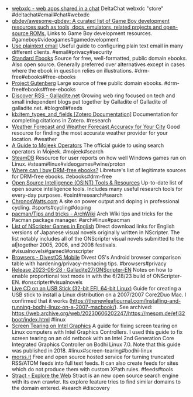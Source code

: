 - [webxdc - web apps shared in a chat](https://webxdc.org/) DeltaChat webxdc "store" #deltachat#email#chat#webxdc
- [gbdev/awesome-gbdev: A curated list of Game Boy development resources such as tools, docs, emulators, related projects and open-source ROMs.](https://github.com/gbdev/awesome-gbdev) Links to Game Boy development resources. #gameboy#videogames#gamedevelopment
- [Use plaintext email](https://useplaintext.email/) Useful guide to configuring plain text email in many different clients. #email#privacy#security
- [Standard Ebooks](https://standardebooks.org/) Source for free, well-formatted, public domain ebooks. Also open source. Generally preferred over alternatives except in cases where the ebook in question relies on illustrations. #drm-free#ebooks#free-ebooks
- [Project Gutenberg](https://www.gutenberg.org/) Large source of free public domain ebooks. #drm-free#ebooks#free-ebooks
- [Discover RSS - Galladite.net](https://galladite.net/~galladite/discoverrss/) Growing web ring focused on tech and small independent blogs put together by Galladite of Galladite of galladite.net. #blogroll#feeds
- [kb:item_types_and_fields [Zotero Documentation]](https://www.zotero.org/support/kb/item_types_and_fields) Documentation for completing citations in Zotero. #research
- [Weather Forecast and Weather Forecast Accuracy for Your City](https://forecastadvisor.com/) Good resource for finding the most accurate weather provider for your location. #weather
- [A Guide to Mojeek Operators](https://blog.mojeek.com/2023/08/mojeek-operators-a-guide.html) The official guide to using search operators in Mojeek. #mojeek#search
- [SteamDB](https://steamdb.info/) Resource for user reports on how well Windows games run on Linux. #steam#linux#videogames#wine/proton
- [Where can I buy DRM-free ebooks?](https://libreture.com/bookshops/) Libreture's list of legitimate sources for DRM-free ebooks. #ebooks#drm-free
- [Open Source Intelligence (OSINT) Tools & Resources](https://osint.link/) Up-to-date list of open source intelligence tools. Includes many useful research tools for every-day purposes. #osint#research#search
- [ChronosWatts.com](https://www.chronoswatts.com/en) A site on power output and doping in professional cycling. #sports#cycling#doping
- [pacman/Tips and tricks - ArchWiki](https://wiki.archlinux.org/title/pacman/Tips_and_tricks) Arch Wiki tips and tricks for the Pacman package manager. #arch#linux#pacman
- [List of NScripter Games in English](https://kaisernet.org/onscripter/games.htm) Direct download links for English versions of Japanese visual novels originally written in NScripter. The list notably includes all of the ONScripter visual novels submitted to the al|together 2005, 2006, and 2008 festivals. #visualnovels#gamedl#onscripter
- [Browsers - DivestOS Mobile](https://divestos.org/pages/browsers) Divest OS's Android browser comparison table with hardening/privacy-menacing tips. #browsers#privacy
- [Release 2023-06-28 · Galladite27/ONScripter-EN](https://github.com/Galladite27/ONScripter-EN/releases/tag/2023-06-28) Notes on how to enable proportional text mode in with the 6/28/23 build of ONScripter-EN. #onscripter#visualnovels
- [Live CD on an USB Stick (32-bit EFI, 64-bit Linux)](https://mesom.de/efi32boot/index.html) Guide for creating a USB stick to install a Linux distribution on a 2007/2007 Core2Duo Mac. I confirmed that it works (https://thenewleafjournal.com/installing-and-running-bodhi-linux-on-a-2007-macbook/). See archived: https://web.archive.org/web/20230606202247/https://mesom.de/efi32boot/index.html #linux
- [Screen Tearing on Intel Graphics](https://web.archive.org/web/20230116115631/https://learnubuntumate.weebly.com/screen-tearing-on-intel-graphics.html#) A guide for fixing screen tearing on Linux computers with Intel Graphics Controllers. I used this guide to fix screen tearing on an old netbook with an Intel 2nd Generation Core Integrated Graphics Controller on Bodhi Linux 7.0. Note that this guide was published in 2018. #linux#screen-tearing#bodhi-linux
- [morss.it](https://morss.it/) Free and open source hosted service for turning truncated RSS/ATOM feeds into full text feeds. It can also create feeds for sites which do not produce them with custom XPath rules. #feeds#tools
- [Stract - Explore the Web](https://trystract.com/explore) Stract is an new open source search engine with its own crawler. Its explore feature tries to find similar domains to the domain entered. #search #discovery

